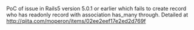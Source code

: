 PoC of issue in Rails5 version 5.0.1 or earlier which fails to create record who has readonly record with association has_many through.
Detailed at http://qiita.com/moperon/items/02ee2eef17e2ed2d769f
